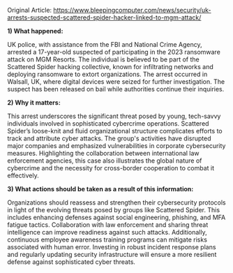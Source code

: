 Original Article: https://www.bleepingcomputer.com/news/security/uk-arrests-suspected-scattered-spider-hacker-linked-to-mgm-attack/

**1) What happened:**

UK police, with assistance from the FBI and National Crime Agency, arrested a 17-year-old suspected of participating in the 2023 ransomware attack on MGM Resorts. The individual is believed to be part of the Scattered Spider hacking collective, known for infiltrating networks and deploying ransomware to extort organizations. The arrest occurred in Walsall, UK, where digital devices were seized for further investigation. The suspect has been released on bail while authorities continue their inquiries.

**2) Why it matters:**

This arrest underscores the significant threat posed by young, tech-savvy individuals involved in sophisticated cybercrime operations. Scattered Spider’s loose-knit and fluid organizational structure complicates efforts to track and attribute cyber attacks. The group's activities have disrupted major companies and emphasized vulnerabilities in corporate cybersecurity measures. Highlighting the collaboration between international law enforcement agencies, this case also illustrates the global nature of cybercrime and the necessity for cross-border cooperation to combat it effectively.

**3) What actions should be taken as a result of this information:**

Organizations should reassess and strengthen their cybersecurity protocols in light of the evolving threats posed by groups like Scattered Spider. This includes enhancing defenses against social engineering, phishing, and MFA fatigue tactics. Collaboration with law enforcement and sharing threat intelligence can improve readiness against such attacks. Additionally, continuous employee awareness training programs can mitigate risks associated with human error. Investing in robust incident response plans and regularly updating security infrastructure will ensure a more resilient defense against sophisticated cyber threats.